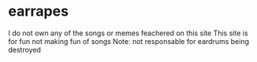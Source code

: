 # earrapes
I do not own any of the songs or memes feachered on this site
This site is for fun not making fun of songs
Note: not responsable for eardrums being destroyed
